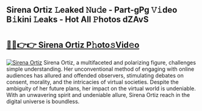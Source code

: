 ## Sirena Ortiz 𝙻eaked 𝙽u𝚍e - Part-gPg 𝚅𝚒deo B𝚒kini 𝙻eaks - Hot All 𝙿hotos dZAvS

# <h2><a href="http://ld4wucu.urlbe.top/?page=Sirena+Ortiz">🔗🔗👉👉 Sirena Ortiz P𝚑oto𝚜Vid𝚎o</a></h2>

[![Sirena Ortiz](https://i.imgur.com/eBuTRDB.gif)](http://ld4wucu.urlbe.top/?page=Sirena+Ortiz)
Sirena Ortiz, a multifaceted and polarizing figure, challenges simple understanding. Her unconventional method of engaging with online audiences has allured and offended observers, stimulating debates on consent, morality, and the intricacies of virtual societies. Despite the ambiguity of her future plans, her impact on the virtual world is undeniable. With an unwavering spirit and undeniable allure, Sirena Ortiz reach in the digital universe is boundless.
